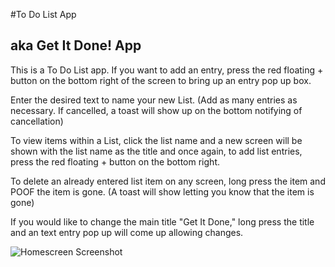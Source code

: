 #To Do List App
## aka Get It Done! App

This is a To Do List app. If you want to add an entry, press the red floating + button on the bottom right of the screen to bring up an entry pop up box.

Enter the desired text to name your new List. (Add as many entries as necessary. If cancelled, a toast will show up on the bottom notifying of cancellation)

To view items within a List, click the list name and a new screen will be shown with the list name as the title and once again, to add list entries, press the red floating + button on the bottom right.

To delete an already entered list item on any screen, long press the item and POOF the item is gone. (A toast will show letting you know that the item is gone)

If you would like to change the main title "Get It Done," long press the title and an text entry pop up will come up allowing changes.

![Homescreen Screenshot](https://drive.google.com/file/d/0B9U5aO4eQ97JNDFPMkQ2UU84ak0/view?usp=sharing)